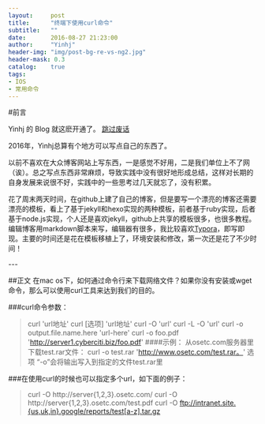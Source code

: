 ```yaml
---
layout:     post
title:      "终端下使用curl命令"
subtitle:   ""
date:       2016-08-27 21:23:00
author:     "Yinhj"
header-img: "img/post-bg-re-vs-ng2.jpg"
header-mask: 0.3
catalog:    true
tags:
- IOS
- 常用命令
---
```


#前言

Yinhj 的 Blog 就这麽开通了。
[跳过废话](#jump)

2016年，Yinhj总算有个地方可以写点自己的东西了。

以前不喜欢在大众博客网站上写东西，一是感觉不好用，二是我们单位上不了网（诶）。总之写点东西非常麻烦，导致实践中没有很好地形成总结，这样对长期的自身发展来说很不好，实践中的一些思考过几天就忘了，没有积累。

花了周末两天时间，在github上建了自己的博客，但是要写一个漂亮的博客还需要漂亮的模板，看上了基于jekyll和hexo实现的两种模板，前者基于ruby实现，后者基于node.js实现，个人还是喜欢jekyll，github上共享的模板很多，也很多教程。编辑博客用markdown脚本来写，编辑器有很多，我比较喜欢[Typora](http://typora.io)，即写即现。主要的时间还是花在模板移植上了，环境安装和修改，第一次还是花了不少时间！



<p id = "jump"></p>
---

##正文
在mac os下，如何通过命令行来下载网络文件？如果你没有安装或wget命令，那么可以使用curl工具来达到我们的目的。

###curl命令参数：
>curl 'url地址'
>curl [选项] 'url地址'
>curl -O 'url'
>curl -L -O 'url'
>curl -o output.file.name.here 'url-here'
>curl -o foo.pdf 'http://server1.cyberciti.biz/foo.pdf'
####示例：
从osetc.com服务器里下载test.rar文件：
>curl -o test.rar 'http://www.osetc.com/test.rar。'
>选项 “-o”会将输出写入到指定的文件test.rar里


###在使用curl的时候也可以指定多个url，如下面的例子：

>curl -O http://server{1,2,3}.osetc.com/
>curl -O http://server{1,2,3}.osetc.com/test.pdf
>curl -O ftp://intranet.site.{us,uk,in}.google/reports/test[a-z].tar.gz
